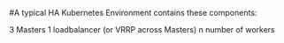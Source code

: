#A typical HA Kubernetes Environment contains these components:

3 Masters
1 loadbalancer (or VRRP across Masters)
n number of workers



